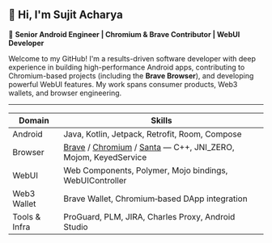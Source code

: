 ##  👋 Hi, I'm Sujit Acharya
🚀 **Senior Android Engineer | Chromium & Brave Contributor | WebUI Developer**

Welcome to my GitHub! I'm a results-driven software developer with deep experience in building high-performance Android apps, contributing to Chromium-based projects (including the **Brave Browser**), and developing powerful WebUI features. My work spans consumer products, Web3 wallets, and browser engineering.

---



| Domain        | Skills |
|---------------|--------|
| Android       | Java, Kotlin, Jetpack, Retrofit, Room, Compose |
| Browser       | [Brave](https://brave.com) / [Chromium](https://www.chromium.org) / [Santa](https://www.santabrowser.com) — C++, JNI_ZERO, Mojom, KeyedService |
| WebUI         | Web Components, Polymer, Mojo bindings, WebUIController |
| Web3 Wallet   | Brave Wallet, Chromium‑based DApp integration |
| Tools & Infra | ProGuard, PLM, JIRA, Charles Proxy, Android Studio |

